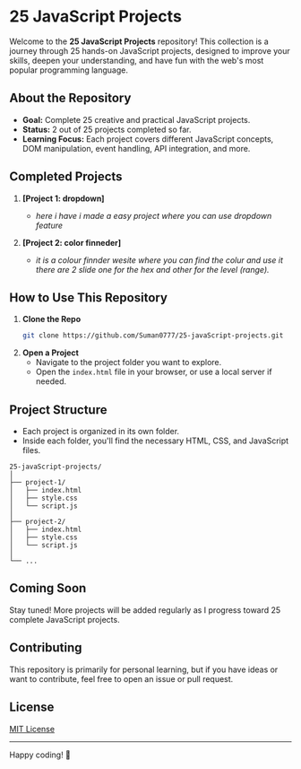 # 25 JavaScript Projects

Welcome to the **25 JavaScript Projects** repository! This collection is a journey through 25 hands-on JavaScript projects, designed to improve your skills, deepen your understanding, and have fun with the web's most popular programming language.

## About the Repository

- **Goal:** Complete 25 creative and practical JavaScript projects.
- **Status:** 2 out of 25 projects completed so far.
- **Learning Focus:** Each project covers different JavaScript concepts, DOM manipulation, event handling, API integration, and more.

## Completed Projects

1. **[Project 1: dropdown]**
   - _here i have i made a easy project where you can use dropdown feature_

2. **[Project 2: color finneder]**
   - _it is a colour finnder wesite where you can find the colur and use it there are 2 slide one for the hex and other for the level (range)._
## How to Use This Repository

1. **Clone the Repo**
   ```sh
   git clone https://github.com/Suman0777/25-javaScript-projects.git
   ```
2. **Open a Project**
   - Navigate to the project folder you want to explore.
   - Open the `index.html` file in your browser, or use a local server if needed.

## Project Structure

- Each project is organized in its own folder.
- Inside each folder, you'll find the necessary HTML, CSS, and JavaScript files.

```
25-javaScript-projects/
│
├── project-1/
│   ├── index.html
│   ├── style.css
│   └── script.js
│
├── project-2/
│   ├── index.html
│   ├── style.css
│   └── script.js
│
└── ...
```

## Coming Soon

Stay tuned! More projects will be added regularly as I progress toward 25 complete JavaScript projects.

## Contributing

This repository is primarily for personal learning, but if you have ideas or want to contribute, feel free to open an issue or pull request.

## License

[MIT License](LICENSE)

---

Happy coding! 🚀
